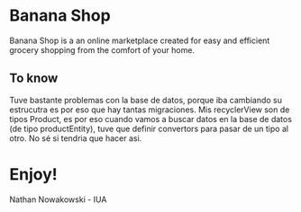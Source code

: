 # Banana Shop
  Banana Shop is a an online marketplace created for easy and efficient grocery shopping from the comfort of your home.
  
## To know
  Tuve bastante problemas con la base de datos, porque iba cambiando su estrucutra es por eso que hay tantas migraciones.
  Mis recyclerView son de tipos Product, es por eso cuando vamos a buscar datos en la base de datos (de tipo productEntity), tuve que definir convertors para pasar de un tipo al otro.
No sé si tendria que hacer asi.
  
# Enjoy!
Nathan Nowakowski - IUA

